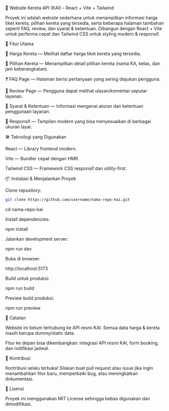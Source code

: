 🚄 Website Kereta API (KAI) – React + Vite + Tailwind

Proyek ini adalah website sederhana untuk menampilkan informasi harga tiket kereta, pilihan kereta yang tersedia, serta beberapa halaman tambahan seperti FAQ, review, dan syarat & ketentuan. Dibangun dengan React + Vite untuk performa cepat dan Tailwind CSS untuk styling modern & responsif.

🚀 Fitur Utama

💸 Harga Kereta — Melihat daftar harga tiket kereta yang tersedia.

🚆 Pilihan Kereta — Menampilkan detail pilihan kereta (nama KA, kelas, dan jam keberangkatan).

❓ FAQ Page — Halaman berisi pertanyaan yang sering diajukan pengguna.

📝 Review Page — Pengguna dapat melihat ulasan/komentar seputar layanan.

📜 Syarat & Ketentuan — Informasi mengenai aturan dan ketentuan penggunaan layanan.

📱 Responsif — Tampilan modern yang bisa menyesuaikan di berbagai ukuran layar.

🛠️ Teknologi yang Digunakan

React — Library frontend modern.

Vite — Bundler cepat dengan HMR.

Tailwind CSS — Framework CSS responsif dan utility-first.

📦 Instalasi & Menjalankan Proyek

Clone repository:

 ```bash
git clone https://github.com/username/nama-repo-kai.git
```
cd nama-repo-kai


Install dependencies:

npm install


Jalankan development server:

npm run dev


Buka di browser:

http://localhost:5173


Build untuk produksi:

npm run build


Preview build produksi:

npm run preview

📌 Catatan

Website ini belum terhubung ke API resmi KAI. Semua data harga & kereta masih berupa dummy/static data.

Fitur ke depan bisa dikembangkan: integrasi API resmi KAI, form booking, dan notifikasi jadwal.

🤝 Kontribusi

Kontribusi selalu terbuka! Silakan buat pull request atau issue jika ingin menambahkan fitur baru, memperbaiki bug, atau meningkatkan dokumentasi.

📜 Lisensi

Proyek ini menggunakan MIT License sehingga bebas digunakan dan dimodifikasi.
